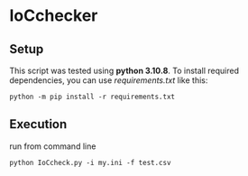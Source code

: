 # IoCchecker

## Setup
This script was tested using **python 3.10.8**. To install required dependencies, you can use *requirements.txt* like this:
```
python -m pip install -r requirements.txt
```

## Execution
run from command line 
```
python IoCcheck.py -i my.ini -f test.csv
```